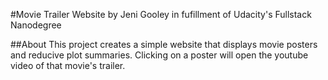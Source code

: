 #Movie Trailer Website
by Jeni Gooley in fufillment of Udacity's Fullstack Nanodegree 

##About 
This project creates a simple website that displays movie posters and reducive plot summaries.
Clicking on a poster will open the youtube video of that movie's trailer. 


